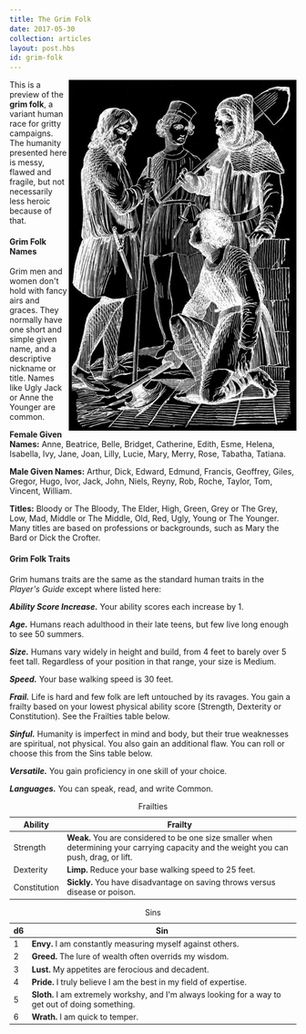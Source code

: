 ```yaml
---
title: The Grim Folk
date: 2017-05-30
collection: articles
layout: post.hbs
id: grim-folk
---
```

<img src="/images/grim-folk.jpg" style="max-width: 400px; float: right" alt="Grim Folk Illustration">

<p>This is a preview of the <strong>grim folk</strong>, a variant human race for gritty campaigns. The humanity presented here is messy, flawed and fragile, but not necessarily less heroic because of that.</p>

<h4>Grim Folk Names</h4>

<p>Grim men and women don't hold with fancy airs and graces. They normally have one short and simple given name, and a descriptive nickname or title. Names like Ugly Jack or Anne the Younger are common.</p>

<p><strong>Female Given Names:</strong> Anne, Beatrice, Belle, Bridget, Catherine, Edith, Esme, Helena, Isabella, Ivy, Jane, Joan,  Lilly, Lucie, Mary, Merry, Rose, Tabatha, Tatiana.</p>

<p><strong>Male Given Names:</strong> Arthur, Dick, Edward, Edmund, Francis, Geoffrey, Giles, Gregor, Hugo, Ivor, Jack, John, Niels, Reyny, Rob, Roche, Taylor, Tom, Vincent, William.</p>

<p><strong>Titles:</strong> Bloody or The Bloody, The Elder, High, Green, Grey or The Grey, Low, Mad, Middle or The Middle, Old, Red, Ugly, Young or The Younger.  Many titles are based on professions or backgrounds, such as Mary the Bard or Dick the Crofter.</p>

<!--
  Detect Balance Score: 18

  ALl ASI +1: 18
  Frailty: -2
  Sin: -1
  Versatile: +3
 -->
<h4>Grim Folk Traits</h4>

<p>Grim humans traits are the same as the standard human traits in the <em>Player's Guide</em> except where listed here:</p>

<p><em><strong>Ability Score Increase.</strong></em> Your ability scores each increase by 1.</p>

<p><em><strong>Age.</strong></em> Humans reach adulthood in their late teens, but few live long enough to see 50 summers.</p>

<p><em><strong>Size.</strong></em> Humans vary widely in height and build, from 4 feet to barely over 5 feet tall. Regardless of your position in that range, your size is Medium.</p>

<p><em><strong>Speed.</strong></em> Your base walking speed is 30 feet.</p>

<p><em><strong>Frail.</strong></em> Life is hard and few folk are left untouched by its ravages. You gain a frailty based on your lowest physical ability score (Strength, Dexterity or Constitution). See the Frailties table below.</p>

<p><em><strong>Sinful.</strong></em> Humanity is imperfect in mind and body, but their true weaknesses are spiritual, not physical. You also gain an additional flaw. You can roll or choose this from the Sins table below.</p>

<p><em><strong>Versatile.</strong></em> You gain proficiency in one skill of your choice.</p>

<p><em><strong>Languages.</strong></em> You can speak, read, and write Common.</p>

<table>
  <caption>Frailties</caption>
  <thead>
    <tr>
      <th>Ability</th>
      <th>Frailty</th>
    </tr>
  </thead>
  <tbody>
    <tr>
      <td>Strength</td>
      <td><strong>Weak.</strong> You are considered to be one size smaller when determining your carrying capacity and the weight you can push, drag, or lift.</td>
    </tr>
    <tr>
      <td>Dexterity</td>
      <td><strong>Limp.</strong> Reduce your base walking speed to 25 feet.</td>
    </tr>
    <tr>
      <td>Constitution</td>
      <td><strong>Sickly.</strong> You have disadvantage on saving throws versus disease or poison.</td>
    </tr>
  </tbody>
</table>

<table>
  <caption>Sins</caption>
  <thead>
    <tr>
      <th class="number">d6</th>
      <th>Sin</th>
    </tr>
  </thead>
  <tbody>
    <tr>
      <td class="number">1</td>
      <td><strong>Envy.</strong> I am constantly measuring myself against others.</td>
    </tr>
    <tr>
      <td class="number">2</td>
      <td><strong>Greed.</strong> The lure of wealth often overrids my wisdom.</td>
    </tr>
    <tr>
      <td class="number">3</td>
      <td><strong>Lust.</strong> My appetites are ferocious and decadent.</td>
    </tr>
    <tr>
      <td class="number">4</td>
      <td><strong>Pride.</strong> I truly believe I am the best in my field of expertise.</td>
    </tr>
    <tr>
      <td class="number">5</td>
      <td><strong>Sloth.</strong> I am extremely workshy, and I'm always looking for a way to get out of doing something.</td>
    </tr>
    <tr>
      <td class="number">6</td>
      <td><strong>Wrath.</strong> I am quick to temper.</td>
    </tr>
  </tbody>

</table>

